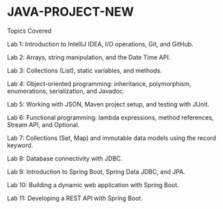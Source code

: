 # JAVA-PROJECT-NEW

Topics Covered

Lab 1: Introduction to IntelliJ IDEA, I/O operations, Git, and GitHub.

Lab 2: Arrays, string manipulation, and the Date Time API.

Lab 3: Collections (List), static variables, and methods.

Lab 4: Object-oriented programming: inheritance, polymorphism, enumerations, serialization, and Javadoc.

Lab 5: Working with JSON, Maven project setup, and testing with JUnit.

Lab 6: Functional programming: lambda expressions, method references, Stream API, and Optional.

Lab 7: Collections (Set, Map) and immutable data models using the record keyword.

Lab 8: Database connectivity with JDBC.

Lab 9: Introduction to Spring Boot, Spring Data JDBC, and JPA.

Lab 10: Building a dynamic web application with Spring Boot.

Lab 11: Developing a REST API with Spring Boot.
